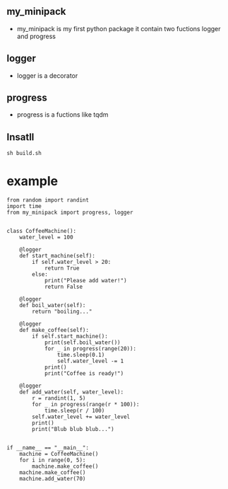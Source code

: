 ## my_minipack

-   my_minipack is my first python package it contain two fuctions logger and progress

## logger

-   logger is a decorator

## progress

-   progress is a fuctions like tqdm

## Insatll

```
sh build.sh
```

# example

```
from random import randint
import time
from my_minipack import progress, logger


class CoffeeMachine():
    water_level = 100

    @logger
    def start_machine(self):
        if self.water_level > 20:
            return True
        else:
            print("Please add water!")
            return False

    @logger
    def boil_water(self):
        return "boiling..."

    @logger
    def make_coffee(self):
        if self.start_machine():
            print(self.boil_water())
            for _ in progress(range(20)):
                time.sleep(0.1)
                self.water_level -= 1
            print()
            print("Coffee is ready!")

    @logger
    def add_water(self, water_level):
        r = randint(1, 5)
        for _ in progress(range(r * 100)):
            time.sleep(r / 100)
        self.water_level += water_level
        print()
        print("Blub blub blub...")


if __name__ == "__main__":
    machine = CoffeeMachine()
    for i in range(0, 5):
        machine.make_coffee()
    machine.make_coffee()
    machine.add_water(70)

```
